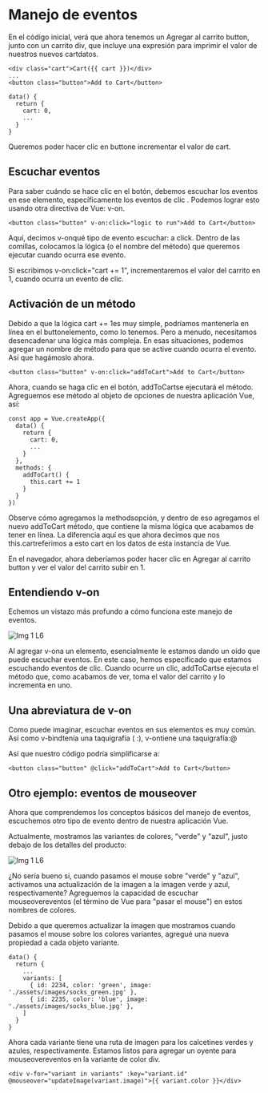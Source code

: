 # Manejo de eventos

En el código inicial, verá que ahora tenemos un Agregar al carrito button, junto con un carrito div, que incluye una expresión para imprimir el valor de nuestros nuevos cartdatos.

````
<div class="cart">Cart({{ cart }})</div>
...
<button class="button">Add to Cart</button>
````

````
data() {
  return {
    cart: 0,
    ...
  }
}
````

Queremos poder hacer clic en buttone incrementar el valor de cart.

## Escuchar eventos

Para saber cuándo se hace clic en el botón, debemos escuchar los eventos en ese elemento, específicamente los eventos de clic . Podemos lograr esto usando otra directiva de Vue: v-on.

````
<button class="button" v-on:click="logic to run">Add to Cart</button>
````

Aquí, decimos v-onqué tipo de evento escuchar: a click. Dentro de las comillas, colocamos la lógica (o el nombre del método) que queremos ejecutar cuando ocurra ese evento.

Si escribimos v-on:click="cart += 1", incrementaremos el valor del carrito en 1, cuando ocurra un evento de clic.

## Activación de un método

Debido a que la lógica cart += 1es muy simple, podríamos mantenerla en línea en el buttonelemento, como lo tenemos. Pero a menudo, necesitamos desencadenar una lógica más compleja. En esas situaciones, podemos agregar un nombre de método para que se active cuando ocurra el evento. Así que hagámoslo ahora.

````
<button class="button" v-on:click="addToCart">Add to Cart</button>
````

Ahora, cuando se haga clic en el botón, addToCartse ejecutará el método. Agreguemos ese método al objeto de opciones de nuestra aplicación Vue, así:

````
const app = Vue.createApp({
  data() {
    return {
      cart: 0,
      ...
    }
  },
  methods: {
    addToCart() {
      this.cart += 1
    }
  }
})
````

Observe cómo agregamos la methodsopción, y dentro de eso agregamos el nuevo addToCart método, que contiene la misma lógica que acabamos de tener en línea. La diferencia aquí es que ahora decimos que nos this.cartreferimos a esto cart en los datos de esta instancia de Vue.

En el navegador, ahora deberíamos poder hacer clic en Agregar al carrito button y ver el valor del carrito subir en 1.

## Entendiendo v-on

Echemos un vistazo más profundo a cómo funciona este manejo de eventos.

![Img 1 L6](https://firebasestorage.googleapis.com/v0/b/vue-mastery.appspot.com/o/flamelink%2Fmedia%2F1.opt.1596505779472.jpg?alt=media&token=1b735148-5bd2-4136-a21c-9a093a0d9b56)

Al agregar v-ona un elemento, esencialmente le estamos dando un oído que puede escuchar eventos. En este caso, hemos especificado que estamos escuchando eventos de clic. Cuando ocurre un clic, addToCartse ejecuta el método que, como acabamos de ver, toma el valor del carrito y lo incrementa en uno.

## Una abreviatura de v-on

Como puede imaginar, escuchar eventos en sus elementos es muy común. Así como v-bindtenía una taquigrafía ( :), v-ontiene una taquigrafía:@

Así que nuestro código podría simplificarse a:

```
<button class="button" @click="addToCart">Add to Cart</button>
```

## Otro ejemplo: eventos de mouseover

Ahora que comprendemos los conceptos básicos del manejo de eventos, escuchemos otro tipo de evento dentro de nuestra aplicación Vue.

Actualmente, mostramos las variantes de colores, "verde" y "azul", justo debajo de los detalles del producto:


![Img 1 L6](https://firebasestorage.googleapis.com/v0/b/vue-mastery.appspot.com/o/flamelink%2Fmedia%2F2.opt.1596505779473.jpg?alt=media&token=78940cc4-f686-447c-91f9-4b9ad14304b9)

¿No sería bueno si, cuando pasamos el mouse sobre "verde" y "azul", activamos una actualización de la imagen a la imagen verde y azul, respectivamente? Agreguemos la capacidad de escuchar mouseovereventos (el término de Vue para "pasar el mouse") en estos nombres de colores.

Debido a que queremos actualizar la imagen que mostramos cuando pasamos el mouse sobre los colores variantes, agregué una nueva propiedad a cada objeto variante.

````
data() {
  return {
    ...
    variants: [
      { id: 2234, color: 'green', image: './assets/images/socks_green.jpg' },
      { id: 2235, color: 'blue', image: './assets/images/socks_blue.jpg' },
    ]
  }
}
````

Ahora cada variante tiene una ruta de imagen para los calcetines verdes y azules, respectivamente. Estamos listos para agregar un oyente para mouseovereventos en la variante de color div.

```
<div v-for="variant in variants" :key="variant.id" @mouseover="updateImage(variant.image)">{{ variant.color }}</div>
```





